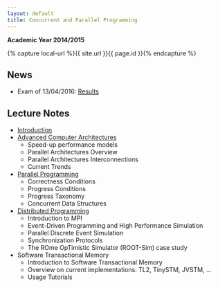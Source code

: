 ```yaml
---
layout: default
title: Concurrent and Parallel Programming
---
```

**Academic Year 2014/2015**    

{% capture local-url %}{{ site.url }}{{ page.id }}{% endcapture %}


News
----

* Exam of 13/04/2016: [Results]({{local-url}}/2016-04-13-results.pdf)

Lecture Notes
-------------

* [Introduction]({{local-url}}/parte0-introduzione.pdf)
* [Advanced Computer Architectures]({{local-url}}/parte1--advanced_architectures_handout.pdf)
  * Speed-up performance models
  * Parallel Architectures Overview
  * Parallel Architectures Interconnections
  * Current Trends
* [Parallel Programming]({{local-url}}/parte2-prog-parallela_handout.pdf)
  * Correctness Conditions
  * Progress Conditions
  * Progress Taxonomy
  * Concurrent Data Structures
* [Distributed Programming]({{local-url}}/parte3-prog-distribuita_handout.pdf)
  * Introduction to MPI
  * Event-Driven Programming and High Performance Simulation
  * Parallel Discrete Event Simulation
  * Synchronization Protocols
  * The ROme OpTimistic Simulator (ROOT-Sim) case study
* Software Transactional Memory
  * Introduction to Software Transactional Memory
  * Overview on current implementations: TL2, TinySTM, JVSTM, ...
  * Usage Tutorials
